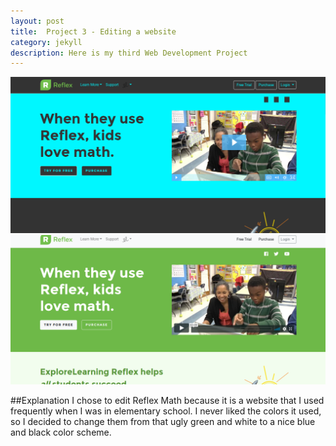 ```yaml
---
layout: post
title:  Project 3 - Editing a website
category: jekyll 
description: Here is my third Web Development Project
---
```

![Before](https://raw.githubusercontent.com/Maynard-Schools/jekyll-setup-NIkko41/master/assets/img/Screenshot%202018-10-26%20at%209.08.07%20AM.png)
![After](https://raw.githubusercontent.com/Maynard-Schools/jekyll-setup-NIkko41/master/assets/img/Screenshot%202018-12-18%20at%2010.06.55%20AM.png)

 ##Explanation
I chose to edit Reflex Math because it is a website that I used frequently when I was in elementary school. I never liked the colors it used, so I decided to change them from that ugly green and white to a nice blue and black color scheme.
